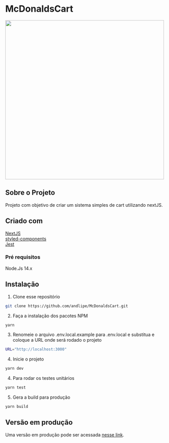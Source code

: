 # McDonaldsCart
<img src="https://i.imgur.com/ZYCPE4V.png" width=500/>

## Sobre o Projeto
Projeto com objetivo de criar um sistema simples de cart utilizando nextJS. 

## Criado com

[NextJS](https://nextjs.org)  
[styled-components](https://styled-components.com)  
[Jest](https://jestjs.io)  

### Pré requisitos
Node.Js 14.x

## Instalação

1. Clone esse repositório
```sh
git clone https://github.com/andlipe/McDonaldsCart.git
```
2. Faça a instalação dos pacotes NPM
```sh
yarn
```
3. Renomeie o arquivo .env.local.example para .env.local e substitua e coloque a URL onde será rodado o projeto
```sh
URL="http://localhost:3000"
``` 

4. Inicie o projeto
```sh
yarn dev
```
4. Para rodar os testes unitários
```sh
yarn test
```
5. Gera a build para produção
```sh
yarn build
```

## Versão em produção  
Uma versão em produção pode ser acessada [nesse link](https://mc-donalds-cart.vercel.app).